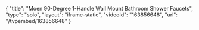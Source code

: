 {
    "title": "Moen 90-Degree 1-Handle Wall Mount Bathroom Shower Faucets",
    "type": "solo",
    "layout": "iframe-static",
    "videoId": "163856648",
    "url": "\/tvpembed\/163856648"
}